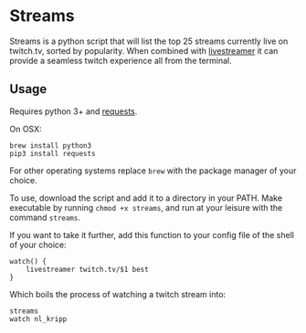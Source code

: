 # Streams

Streams is a python script that will list the top 25 streams currently live on twitch.tv, sorted by popularity. When combined with [livestreamer](https://github.com/chrippa/livestreamer) it can provide a seamless twitch experience all from the terminal. 

## Usage

Requires python 3+ and [requests](http://docs.python-requests.org/en/latest/).

On OSX:

```
brew install python3
pip3 install requests
```

For other operating systems replace `brew` with the package manager of your choice.

To use, download the script and add it to a directory in your PATH. Make executable by running `chmod +x streams`, and run at your leisure with the command `streams`.

If you want to take it further, add this function to your config file of the shell of your choice:

```
watch() {
    livestreamer twitch.tv/$1 best
}
```

Which boils the process of watching a twitch stream into:

```
streams
watch nl_kripp
```
